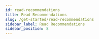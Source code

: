 ```yaml
---
id: read-recommendations
title: Read Recommendations
slug: /get-started/read-recommendations
sidebar_label: Read Recommendations
sidebar_position: 8
---
```

